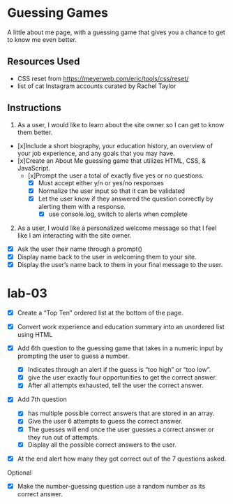 # Guessing Games
A little about me page, with a guessing game that gives you a chance to get to know me even better.

## Resources Used

- CSS reset from <https://meyerweb.com/eric/tools/css/reset/>
- list of cat Instagram accounts curated by Rachel Taylor

## Instructions

1. As a user, I would like to learn about the site owner so I can get to know them better.

- [x]Include a short biography, your education history, an overview of your job experience, and any goals that you may have.
- [x]Create an About Me guessing game that utilizes HTML, CSS, & JavaScript.
  - [x]Prompt the user a total of exactly five yes or no questions.
    - [x] Must accept either y/n or yes/no responses  
    - [x] Normalize the user input so that it can be validated  
    - [x] Let the user know if they answered the question correctly by alerting them with a response.
      - [x] use console.log, switch to alerts when complete

2. As a user, I would like a personalized welcome message so that I feel like I am interacting with the site owner.

- [X] Ask the user their name through a prompt()
- [x] Display name back to the user in welcoming them to your site.
- [x] Display the user’s name back to them in your final message to the user.

# lab-03

- [x] Create a “Top Ten” ordered list at the bottom of the page.

- [x] Convert work experience and education summary into an unordered list using HTML

- [x] Add 6th question to the guessing game that takes in a numeric input by prompting the user to guess a number.
  - [x] Indicates through an alert if the guess is “too high” or “too low”.
  - [x] give the user exactly four opportunities to get the correct answer.
  - [x] After all attempts exhausted, tell the user the correct answer.

- [x] Add 7th question
  - [x] has multiple possible correct answers that are stored in an array.
  - [x] Give the user 6 attempts to guess the correct answer.
  - [x] The guesses will end once the user guesses a correct answer or they run out of attempts.
  - [x] Display all the possible correct answers to the user.

- [x] At the end alert how many they got correct out of the 7 questions asked.

Optional

- [x] Make the number-guessing question use a random number as its correct answer.
